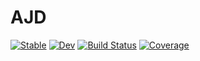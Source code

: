 # AJD

[![Stable](https://img.shields.io/badge/docs-stable-blue.svg)](https://gericke-n.github.io/AJD.jl/stable/)
[![Dev](https://img.shields.io/badge/docs-dev-blue.svg)](https://gericke-n.github.io/AJD.jl/dev/)
[![Build Status](https://github.com/gericke-n/AJD.jl/actions/workflows/CI.yml/badge.svg?branch=master)](https://github.com/gericke-n/AJD.jl/actions/workflows/CI.yml?query=branch%3Amaster)
[![Coverage](https://codecov.io/gh/gericke-n/AJD.jl/branch/master/graph/badge.svg)](https://codecov.io/gh/gericke-n/AJD.jl)
